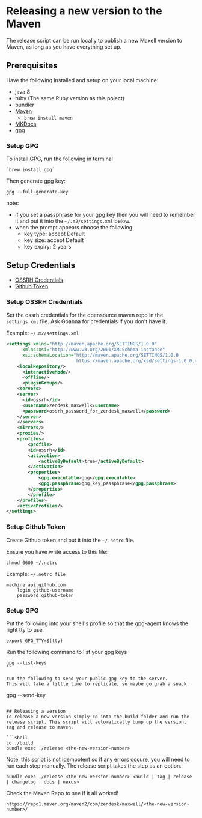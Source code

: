 # Releasing a new version to the Maven
The release script can be run locally to publish a new Maxell version to Maven, as long as you have everything set up.

## Prerequisites
Have the following installed and setup on your local machine:

- java 8
- ruby (The same Ruby version as this poject)
- bundler
- [Maven](https://github.com/rajivkanaujia/alphaworks/wiki/Installing-Maven)
  - `brew install maven`
- [MKDocs](https://www.mkdocs.org)
- [gpg](#setup-gpg)

### Setup GPG
To install GPG, run the following in terminal
```shell
`brew install gpg`
```

Then generate gpg key:
```shell
gpg --full-generate-key
``` 

note: 
- if you set a passphrase for your gpg key then you will need to remember it and put it into the `~/.m2/settings.xml` below.
- when the prompt appears choose the following:
  - key type: accept Default
  - key size: accept Default
  - key expiry: 2 years

## Setup Credentials

- [OSSRH Credentials](#setup-ossrh-credentials)
- [Github Token](#setup-github-token)

### Setup OSSRH Credentials
Set the ossrh credentials for the opensource maven repo in the `settings.xml` file. Ask Goanna for credentials if you don't have it.

Example: `~/.m2/settings.xml`
```xml
<settings xmlns="http://maven.apache.org/SETTINGS/1.0.0"
      xmlns:xsi="http://www.w3.org/2001/XMLSchema-instance"
      xsi:schemaLocation="http://maven.apache.org/SETTINGS/1.0.0
                          https://maven.apache.org/xsd/settings-1.0.0.xsd">
    <localRepository/>
      <interactiveMode/>
      <offline/>
      <pluginGroups/>
    <servers>
    <server>
      <id>ossrh</id>
      <username>zendesk_maxwell</username>
      <password>ossrh_password_for_zendesk_maxwell</password>
    </server>
    </servers>
    <mirrors/>
    <proxies/>
    <profiles>
        <profile>
        <id>ossrh</id>
        <activation>
            <activeByDefault>true</activeByDefault>
        </activation>
        <properties>
            <gpg.executable>gpg</gpg.executable>
            <gpg.passphrase>gpg_key_passphrase</gpg.passphrase>
        </properties>
        </profile>
    </profiles>
    <activeProfiles/>
</settings>

```

### Setup Github Token
Create Github token and put it into the `~/.netrc` file. 

Ensure you have write access to this file:
```shell
chmod 0600 ~/.netrc
```

Example: `~/.netrc file`
```
machine api.github.com
    login github-username
    password github-token
```

### Setup GPG
Put the following into your shell's profile so that the gpg-agent knows the right tty to use.

```
export GPG_TTY=$(tty)
```

Run the following command to list your gpg keys
```
gpg --list-keys
``

run the following to send your public gpg key to the server.
This will take a little time to replicate, so maybe go grab a snack.
```
gpg --send-key <public-gpg-key>
```

## Releasing a version
To release a new version simply cd into the build folder and run the release script. This script will automatically bump up the version, tag and release to maven. 

```shell
cd ./build
bundle exec ./release <the-new-version-number>
```

Note: this script is not idempotent so if any errors occure, you will need to run each step manually. The release script takes the step as an option.

```shell
bundle exec ./release <the-new-version-number> <build | tag | release | changelog | docs | nexus>
```

Check the Maven Repo to see if it all worked!

```
https://repo1.maven.org/maven2/com/zendesk/maxwell/<the-new-version-number>/
```

